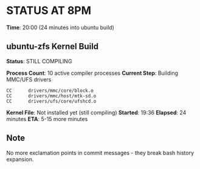 # STATUS AT 8PM

**Time**: 20:00 (24 minutes into ubuntu build)

## ubuntu-zfs Kernel Build

**Status**: STILL COMPILING

**Process Count**: 10 active compiler processes
**Current Step**: Building MMC/UFS drivers
```
CC      drivers/mmc/core/block.o
CC      drivers/mmc/host/mtk-sd.o
CC      drivers/ufs/core/ufshcd.o
```
**Kernel File**: Not installed yet (still compiling)
**Started**: 19:36
**Elapsed**: 24 minutes
**ETA**: 5-15 more minutes

## Note

No more exclamation points in commit messages - they break bash history expansion.
